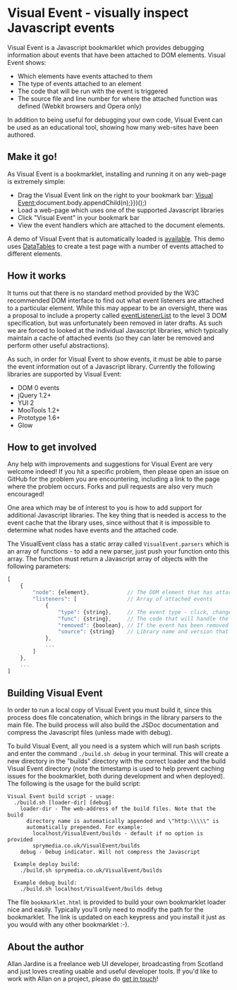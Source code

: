 # Visual Event - visually inspect Javascript events

Visual Event is a Javascript bookmarklet which provides debugging information about events that have been attached to DOM elements. Visual Event shows:

* Which elements have events attached to them
* The type of events attached to an element
* The code that will be run with the event is triggered
* The source file and line number for where the attached function was defined (Webkit browsers and Opera only)

In addition to being useful for debugging your own code, Visual Event can be used as an educational tool, showing how many web-sites have been authored.


## Make it go!

As Visual Event is a bookmarklet, installing and running it on any web-page is extremely simple:

* Drag the Visual Event link on the right to your bookmark bar: [Visual Event](javascript:\(function\(\)%20{var%20url%20=%20'http://www.sprymedia.co.uk/VisualEvent/VisualEvent_Loader.js';if\(%20typeof%20VisualEvent!='undefined'%20\)%20{if%20\(%20VisualEvent.instance%20!==%20null%20\)%20{VisualEvent.close\(\);}else%20{new%20VisualEvent\(\);}}else%20{var%20n=document.createElement\('script'\);n.setAttribute\('language','JavaScript'\);n.setAttribute\('src',url+'?rand='+new%20Date\(\).getTime\(\));document.body.appendChild(n);}})();)
* Load a web-page which uses one of the supported Javascript libraries
* Click "Visual Event" in your bookmark bar
* View the event handlers which are attached to the document elements.

A demo of Visual Event that is automatically loaded is [available](http://sprymedia.co.uk/VisualEvent/demo). This demo uses [DataTables](http://datatables.net) to create a test page with a number of events attached to different elements.


## How it works

It turns out that there is no standard method provided by the W3C recommended DOM interface to find out what event listeners are attached to a particular element. While this may appear to be an oversight, there was a proposal to include a property called [eventListenerList](http://www.w3.org/TR/2002/WD-DOM-Level-3-Events-20020208/changes.html) to the level 3 DOM specification, but was unfortunately been removed in later drafts. As such we are forced to looked at the individual Javascript libraries, which typically maintain a cache of attached events (so they can later be removed and perform other useful abstractions).

As such, in order for Visual Event to show events, it must be able to parse the event information out of a Javascript library. Currently the following libraries are supported by Visual Event:

* DOM 0 events
* jQuery 1.2+
* YUI 2
* MooTools 1.2+
* Prototype 1.6+
* Glow


## How to get involved

Any help with improvements and suggestions for Visual Event are very welcome indeed! If you hit a specific problem, then please open an issue on GitHub for the problem you are encountering, including a link to the page where the problem occurs. Forks and pull requests are also very much encouraged!

One area which may be of interest to you is how to add support for additional Javascript libraries. The key thing that is needed is access to the event cache that the library uses, since without that it is impossible to determine what nodes have events and the attached code.

The VisualEvent class has a static array called `VisualEvent.parsers` which is an array of functions - to add a new parser, just push your function onto this array. The function must return a Javascript array of objects with the following parameters:

```javascript
[
	{
		"node": {element},            // The DOM element that has attached events
		"listeners": [                // Array of attached events
			{
				"type": {string},     // The event type - click, change, keyup etc
				"func": {string},     // The code that will handle the event, from Function.toString()
				"removed": {boolean}, // If the event has been removed or not (typically will be false, but used if the library doesn't remove the event from its cache)
				"source": {string}    // Library name and version that attached the event (e.g. "jQuery 1.7")
			},
			...
		]
	},
	...
]
```

## Building Visual Event

In order to run a local copy of Visual Event you must build it, since this process does file concatenation, which brings in the library parsers to the main file. The build process will also build the JSDoc documentation and compress the Javascript files (unless made with debug).

To build Visual Event, all you need is a system which will run bash scripts and enter the command `./build.sh debug` in your terminal. This will create a new directory in the "builds" directory with the correct loader and the build Visual Event directory (note the timestamp is used to help prevent caching issues for the bookmarklet, both during development and when deployed). The following is the usage for the build script:

```text
Visual Event build script - usage:
  ./build.sh [loader-dir] [debug]
    loader-dir - The web-address of the build files. Note that the build
      directory name is automatically appended and \"http:\\\\\" is
      automatically prepended. For example:
        localhost/VisualEvent/builds - default if no option is provided
        sprymedia.co.uk/VisualEvent/builds
    debug - Debug indicator. Will not compress the Javascript

  Example deploy build:
    ./build.sh sprymedia.co.uk/VisualEvent/builds

  Example debug build:
    ./build.sh localhost/VisualEvent/builds debug
```

The file `bookmarklet.html` is provided to build your own bookmarklet loader nice and easily. Typically you'll only need to modify the path for the bookmarklet. The link is updated on each keypress and you install it just as you would with any other bookmarklet :-).


## About the author

Allan Jardine is a freelance web UI developer, broadcasting from Scotland and just loves creating usable and useful developer tools. If you'd like to work with Allan on a project, please do [get in touch](http://sprymedia.co.uk/contact)!






